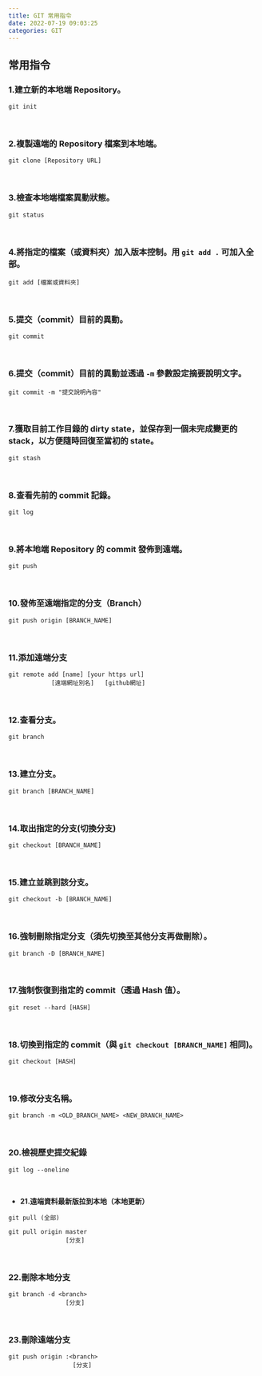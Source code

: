 ```yaml
---
title: GIT 常用指令
date: 2022-07-19 09:03:25
categories: GIT
---
```


## 常用指令


### **1.建立新的本地端 Repository。**
```GIT
git init
```

<br>

### **2.複製遠端的 Repository 檔案到本地端。**
```GIT
git clone [Repository URL]
```

<br>

### **3.檢查本地端檔案異動狀態。**
```GIT
git status
```

<br>

### **4.將指定的檔案（或資料夾）加入版本控制。用 `git add .` 可加入全部。**
```GIT
git add [檔案或資料夾]
```

<br>

### **5.提交（commit）目前的異動。**
```GIT
git commit
```

<br>

### **6.提交（commit）目前的異動並透過 `-m` 參數設定摘要說明文字。**
```GIT
git commit -m "提交說明內容"
```

<br>

### **7.獲取目前工作目錄的 dirty state，並保存到一個未完成變更的 stack，以方便隨時回復至當初的 state。**
```GIT
git stash
```

<br>

### **8.查看先前的 commit 記錄。**
```GIT
git log
```

<br>

###  **9.將本地端 Repository 的 commit 發佈到遠端。**
```GIT
git push
```

<br>

### **10.發佈至遠端指定的分支（Branch）**
```GIT
git push origin [BRANCH_NAME]
```
<br>

### **11.添加遠端分支**
```Git
git remote add [name] [your https url]
            [遠端網址別名]   [github網址]
```

<br>

### **12.查看分支。**
```GIT
git branch
```

<br>

### **13.建立分支。**
```GIT
git branch [BRANCH_NAME]
```

<br>

### **14.取出指定的分支(切換分支)**
```GIT
git checkout [BRANCH_NAME]
```

<br>

### **15.建立並跳到該分支。**
```GIT
git checkout -b [BRANCH_NAME]
```

<br>

### **16.強制刪除指定分支（須先切換至其他分支再做刪除）。**
```GIT
git branch -D [BRANCH_NAME]
```

<br>

### **17.強制恢復到指定的 commit（透過 Hash 值）。**
```GIT
git reset --hard [HASH]
```

<br>

### **18.切換到指定的 commit（與 `git checkout [BRANCH_NAME]` 相同)。**
```GIT
git checkout [HASH]
```

<br>

### **19.修改分支名稱。**
```GIT
git branch -m <OLD_BRANCH_NAME> <NEW_BRANCH_NAME>
```

<br>

### **20.檢視歷史提交紀錄**
```Git
git log --oneline
```

<br>

+ **21.遠端資料最新版拉到本地（本地更新）**
```Git
git pull (全部)

git pull origin master
                [分支]
```

<br>

### **22.刪除本地分支**
```Git
git branch -d <branch>
                [分支]
```

<br>

### **23.刪除遠端分支**
```Git
git push origin :<branch>
                  [分支]
```

<br>

